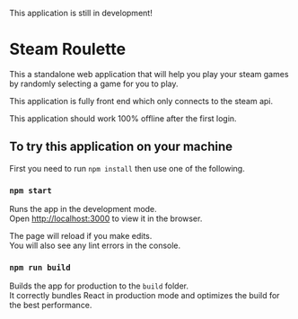 This application is still in development!

# Steam Roulette

This a standalone web application that will help you play your steam games by randomly selecting a game for you to play.

This application is fully front end which only connects to the steam api.

This application should work 100% offline after the first login.

## To try this application on your machine

First you need to run ``` npm install ``` then use one of the following.

### `npm start`

Runs the app in the development mode.<br>
Open [http://localhost:3000](http://localhost:3000) to view it in the browser.

The page will reload if you make edits.<br>
You will also see any lint errors in the console.

### `npm run build`

Builds the app for production to the `build` folder.<br>
It correctly bundles React in production mode and optimizes the build for the best performance.
